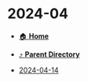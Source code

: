 # 2024-04
- [:house: **Home**](/README)
- [:arrow_heading_up: **Parent Directory**](/notes/daily-notes-2019-2024/_index.md)

- [2024-04-14](2024-04-14.md)
